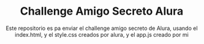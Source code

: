 <h1><center>Challenge Amigo Secreto Alura</center></h1>
<p><center>Este repositorio es pa enviar el challenge amigo secreto de Alura, usando el index.html, y el style.css creados por alura, y el app.js creado por mi</center></p>
